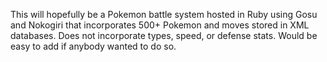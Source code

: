 This will hopefully be a Pokemon battle system hosted in Ruby using Gosu and Nokogiri that incorporates
500+ Pokemon and moves stored in XML databases. Does not incorporate types, speed, or defense stats. Would be easy to add if anybody wanted to do so.

